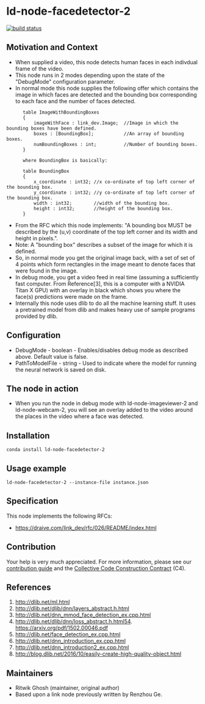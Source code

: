 # ld-node-facedetector-2

[![build status](https://gitlab.com/link.developers.beta/ld-node-facedetector-2/badges/master/build.svg)](https://gitlab.com/link.developers.beta/ld-node-facedetector-2/commits/master)

## Motivation and Context

- When supplied a video, this node detects human faces in each indivdual frame of the video.
- This node runs in 2 modes depending upon the state of the "DebugMode" configuration parameter.
- In normal mode this node supplies the following offer which contains the image in which faces are detected and the bounding box corresponding to each face and the number of faces detected.
```
      table ImageWithBoundingBoxes
      {
          imageWithFace : link_dev.Image;  //Image in which the bounding boxes have been defined.
          boxes : [BoundingBox];           //An array of bounding boxes. 
          numBoundingBoxes : int;          //Number of bounding boxes.
      }

      where BoundingBox is basically:

      table BoundingBox
      {
          x_coordinate : int32; //x co-ordinate of top left corner of the bounding box.
          y_coordinate : int32; //y co-ordinate of top left corner of the bounding box.
          width : int32;        //width of the bounding box.
          height : int32;       //height of the bounding box.
      }
```
- From the RFC which this node implements: "A bounding box MUST be described by the (u,v) coordinate of the top left corner and its width and height in pixels.".
- Note: A "bounding box" describes a subset of the image for which it is defined.
- So, in normal mode you get the original image back, with a set of set of 4 points which form rectangles in the image meant to denote faces that were found in the image. 
- In debug mode, you get a video feed in real time (assuming a sufficiently fast computer. From Reference[3], this is a computer with a NVIDIA Titan X GPU) with an overlay in black which shows you where the face(s) predictions were made on the frame.
- Internally this node uses dlib to do all the machine learning stuff. It uses a pretrained model from dlib and makes heavy use of sample programs provided by dlib.

## Configuration

- DebugMode - boolean - Enables/disables debug mode as described above. Default value is false.
- PathToModelFile - string - Used to indicate where the model for running the neural network is saved on disk. 

## The node in action

- When you run the node in debug mode with ld-node-imageviewer-2 and ld-node-webcam-2, you will see an overlay added to the video around the places in the video where a face was detected. 

## Installation

```
conda install ld-node-facedetector-2
```

## Usage example

```
ld-node-facedetector-2 --instance-file instance.json
```

## Specification

This node implements the following RFCs:
- https://draive.com/link_dev/rfc/026/README/index.html

## Contribution

Your help is very much appreciated. For more information, please see our [contribution guide](./CONTRIBUTING.md) and the [Collective Code Construction Contract](https://gitlab.com/link.developers/RFC/blob/master/001/README.md) (C4).

## References
1. http://dlib.net/ml.html
2. http://dlib.net/dlib/dnn/layers_abstract.h.html
3. http://dlib.net/dnn_mmod_face_detection_ex.cpp.html
4. http://dlib.net/dlib/dnn/loss_abstract.h.html54. https://arxiv.org/pdf/1502.00046.pdf
5. http://dlib.net/face_detection_ex.cpp.html
6. http://dlib.net/dnn_introduction_ex.cpp.html
7. http://dlib.net/dnn_introduction2_ex.cpp.html
8. http://blog.dlib.net/2016/10/easily-create-high-quality-object.html

## Maintainers

- Ritwik Ghosh (maintainer, original author)
- Based upon a link node previously written by Renzhou Ge.
